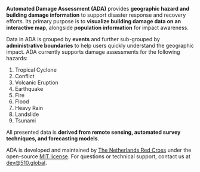 **Automated Damage Assessment (ADA)** provides **geographic hazard and building damage information** to support disaster response and recovery efforts. Its primary purpose is to **visualize building damage data on an interactive map**, alongside **population information** for impact awareness.

Data in ADA is grouped by **events** and further sub-grouped by **administrative boundaries** to help users quickly understand the geographic impact.
ADA currently supports damage assessments for the following hazards:

1. Tropical Cyclone
2. Conflict
3. Volcanic Eruption
4. Earthquake
5. Fire
6. Flood
7. Heavy Rain
8. Landslide
9. Tsunami

All presented data is **derived from remote sensing, automated survey techniques, and forecasting models**.

ADA is developed and maintained by [The Netherlands Red Cross](https://redcross.nl) under the open-source [MIT license](https://github.com/rodekruis/ADA-API/blob/main/LICENSE). For questions or technical support, contact us at [dev@510.global](mailto:dev@510.global).
